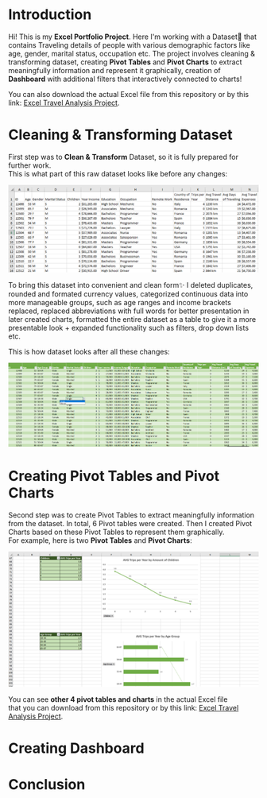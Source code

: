 # Introduction

Hi! This is my **Excel Portfolio Project**. Here I'm working with a Dataset📅
that contains Traveling details of people with various demographic factors like age, gender, 
marital status, occupation etc. The project involves cleaning & transforming dataset, creating 
**Pivot Tables** and **Pivot Charts** to extract meaningfully information and represent it graphically,
creation of **Dashboard** with additional filters that interactively connected to charts!


You can also download the actual Excel file from this repository or by this link:
[Excel Travel Analysis Project](Travel%20Analysis%20(Excel%20Portfolio%20Project).xlsx).


# Cleaning & Transforming Dataset

First step was to **Clean & Transform** Dataset, so it is fully prepared for further work.  
This is what part of this raw dataset looks like before any changes:

![screenshot 1.png](assets%2Fscreenshot%201.png)

To bring this dataset into convenient and clean form✨ I deleted duplicates, rounded and formated currency values, 
categorized continuous data into more manageable groups, such as age ranges and income brackets replaced, replaced 
abbreviations with full words for better presentation in later created charts, formatted the entire dataset as a table to give 
it a more presentable look + expanded functionality such as filters, drop down lists etc.

This is how dataset looks after all these changes:

![screenshot 2.png](assets%2FScreenshot%202.png)

# Creating Pivot Tables and Pivot Charts

Second step was to create Pivot Tables to extract meaningfully information from the dataset. In total, 6 Pivot tables 
were created. 
Then I created Pivot Charts based on these Pivot Tables to represent them graphically.  
For example, here is two **Pivot Tables** and **Pivot Charts**:

![screenshot 3.png](assets%2FScreenshot%203.png)

You can see **other 4 pivot tables and charts** in  the actual Excel file   
that you can download from this repository or by this link:
[Excel Travel Analysis Project](Travel%20Analysis%20(Excel%20Portfolio%20Project).xlsx).

# Creating Dashboard

# Conclusion
